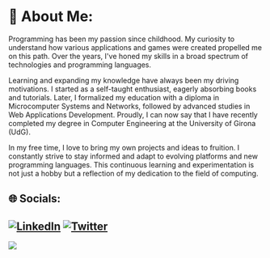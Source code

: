 # 💫 About Me:
Programming has been my passion since childhood. My curiosity to understand how various applications and games were created propelled me on this path. Over the years, I've honed my skills in a broad spectrum of technologies and programming languages.

Learning and expanding my knowledge have always been my driving motivations. I started as a self-taught enthusiast, eagerly absorbing books and tutorials. Later, I formalized my education with a diploma in Microcomputer Systems and Networks, followed by advanced studies in Web Applications Development. Proudly, I can now say that I have recently completed my degree in Computer Engineering at the University of Girona (UdG).

In my free time, I love to bring my own projects and ideas to fruition. I constantly strive to stay informed and adapt to evolving platforms and new programming languages. This continuous learning and experimentation is not just a hobby but a reflection of my dedication to the field of computing.


## 🌐 Socials:
[![LinkedIn](https://img.shields.io/badge/LinkedIn-%230077B5.svg?logo=linkedin&logoColor=white)](https://linkedin.com/in/nghazouani) [![Twitter](https://img.shields.io/badge/Twitter-%231DA1F2.svg?logo=Twitter&logoColor=white)](https://twitter.com/nossair01) 
---
[![](https://visitcount.itsvg.in/api?id=n0ss4&icon=0&color=0)](https://visitcount.itsvg.in)
